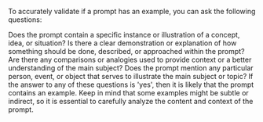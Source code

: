 To accurately validate if a prompt has an example, you can ask the following questions:

Does the prompt contain a specific instance or illustration of a concept, idea, or situation?
Is there a clear demonstration or explanation of how something should be done, described, or approached within the prompt?
Are there any comparisons or analogies used to provide context or a better understanding of the main subject?
Does the prompt mention any particular person, event, or object that serves to illustrate the main subject or topic?
If the answer to any of these questions is 'yes', then it is likely that the prompt contains an example. Keep in mind that some examples might be subtle or indirect, so it is essential to carefully analyze the content and context of the prompt.